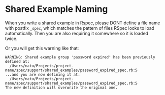 # Shared Example Naming

When you write a shared example in Rspec, please DONT define a file name with postfix `_spec`, which matches the pattern of files RSpec looks to load automatically. Then you are also requiring it somewhere so it is loaded twice.

Or you will get this warning like that:

```
WARNING: Shared example group 'password expired' has been previously defined at:
  /Users/natu/Projects/project-name/spec/support/shared_examples/password_expired_spec.rb:5
...and you are now defining it at:
  /Users/natu/Projects/project-name/spec/support/shared_examples/password_expired_spec.rb:5
The new definition will overwrite the original one.
```
